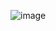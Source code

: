 ![image](https://user-images.githubusercontent.com/29707967/79291778-81110c00-7f0a-11ea-9413-812d5ae19094.png)
